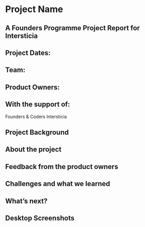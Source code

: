 
# Project Name
## A Founders Programme Project Report for Intersticia 

## Project Dates:

## Team:

## Product Owners:

## With the support of:
Founders & Coders
Intersticia

## Project Background

## About the project

## Feedback from the product owners

## Challenges and what we learned
 
## What’s next?
 
## Desktop Screenshots
